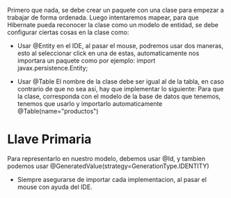 Primero que nada, se debe crear un paquete con una clase para empezar a trabajar de forma ordenada.
Luego intentaremos mapear, para que Hibernate pueda reconocer la clase como un modelo de entidad, se debe configurar ciertas cosas en la clase como:

+ Usar @Entity
en el IDE, al pasar el mouse, podremos usar dos maneras, esto al seleccionar click en una de estas, automaticamente nos importara un paquete como por ejemplo:
import javax.persistence.Entity;

+ Usar @Table
El nombre de la clase debe ser igual al de la tabla, en caso contrario de que no sea asi, hay que implementar lo siguiente:
Para que la clase, corresponda con el modelo de la base de datos que tenemos, tenemos que usarlo y importarlo automaticamente
@Table(name="productos")

# Llave Primaria
Para representarlo en nuestro modelo, debemos usar @Id, y tambien podemos usar @GeneratedValue(strategy=GenerationType.IDENTITY)
+ Siempre asegurarse de importar cada implementacion, al pasar el mouse con ayuda del IDE.